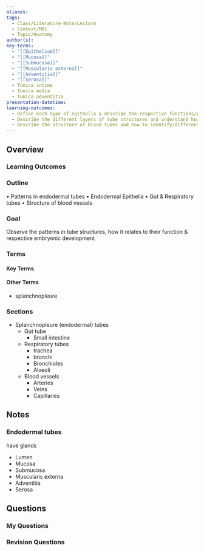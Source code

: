 ```yaml
---
aliases: 
tags:
  - Class/Literature-Note/Lecture
  - Context/MD1
  - Topic/Anatomy
author(s): 
key-terms:
  - "[[Epithelium]]"
  - "[[Mucosa]]"
  - "[[Submucosa]]"
  - "[[Muscularis externa]]"
  - "[[Adventitia]]"
  - "[[Serosa]]"
  - Tunica intima
  - Tunica media
  - Tunica adventitia
presentation-datetime: 
learning-outcomes:
  - Define each type of epithelia & describe the respective functions/purpose of each, and describe which embryological germ layer each epithelium/tissue is derived from
  - Describe the different layers of tube structures and understand how they change with function/body site
  - Describe the structure of blood tubes and how to identify/differentiate them
---
```



## Overview
### Learning Outcomes

### Outline
• Patterns in endodermal tubes
• Endodermal Epithelia
	• Gut & Respiratory tubes
• Structure of blood vessels
### Goal
Observe the patterns in tube structures, how it relates to their function & respective embryonic development
### Terms
#### Key Terms

#### Other Terms
- splanchnopleure
### Sections
- Splanchnopleure (endodermal) tubes
	- Gut tube
		- Small intestine
	- Respiratory tubes
		- trachea
		- bronchi
		- Bronchioles 
		- Alveoli
	- Blood vessels
		- Arteries
		- Veins
		- Capillaries

## Notes
### Endodermal tubes
have glands
- Lumen
- Mucosa
- Submucosa
- Muscularis externa
- Adventitia
- Serosa

## Questions

### My Questions
### Revision Questions




